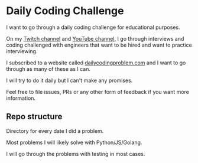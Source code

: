 # Daily Coding Challenge

I want to go through a daily coding challenge for educational purposes.

On my [Twitch channel](https://www.twitch.tv/kensodev) and [YouTube channel](https://www.youtube.com/channel/UCuFT6CtDnOGvcn9WdAvBusA/), I go through interviews and coding challenged with engineers that want to be hired and want to practice interviewing.

I subscribed to a website called [dailycodingproblem.com](https://www.dailycodingproblem.com) and I want to go through as many of these as I can.

I will try to do it daily but I can't make any promises.

Feel free to file issues, PRs or any other form of feedback if you want more information.


## Repo structure

Directory for every date I did a problem.

Most problems I will likely solve with Python/JS/Golang.

I will go through the problems with testing in most cases.
